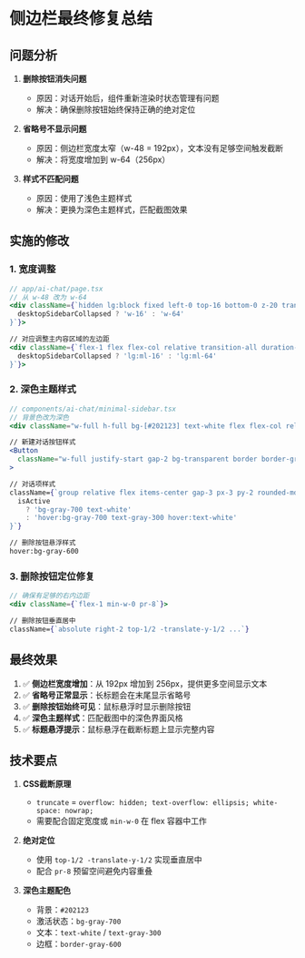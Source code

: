 # 侧边栏最终修复总结

## 问题分析

1. **删除按钮消失问题**
   - 原因：对话开始后，组件重新渲染时状态管理有问题
   - 解决：确保删除按钮始终保持正确的绝对定位

2. **省略号不显示问题**
   - 原因：侧边栏宽度太窄（w-48 = 192px），文本没有足够空间触发截断
   - 解决：将宽度增加到 w-64（256px）

3. **样式不匹配问题**
   - 原因：使用了浅色主题样式
   - 解决：更换为深色主题样式，匹配截图效果

## 实施的修改

### 1. 宽度调整
```jsx
// app/ai-chat/page.tsx
// 从 w-48 改为 w-64
<div className={`hidden lg:block fixed left-0 top-16 bottom-0 z-20 transition-all duration-300 ${
  desktopSidebarCollapsed ? 'w-16' : 'w-64'
}`}>

// 对应调整主内容区域的左边距
<div className={`flex-1 flex flex-col relative transition-all duration-300 ${
  desktopSidebarCollapsed ? 'lg:ml-16' : 'lg:ml-64'
}`}>
```

### 2. 深色主题样式
```jsx
// components/ai-chat/minimal-sidebar.tsx
// 背景色改为深色
<div className="w-full h-full bg-[#202123] text-white flex flex-col relative">

// 新建对话按钮样式
<Button
  className="w-full justify-start gap-2 bg-transparent border border-gray-600 hover:bg-gray-700 text-white"
>

// 对话项样式
className={`group relative flex items-center gap-3 px-3 py-2 rounded-md cursor-pointer transition-all duration-200 ${
  isActive 
    ? 'bg-gray-700 text-white' 
    : 'hover:bg-gray-700 text-gray-300 hover:text-white'
}`}

// 删除按钮悬浮样式
hover:bg-gray-600
```

### 3. 删除按钮定位修复
```jsx
// 确保有足够的右内边距
<div className={`flex-1 min-w-0 pr-8`}>

// 删除按钮垂直居中
className={`absolute right-2 top-1/2 -translate-y-1/2 ...`}
```

## 最终效果

1. ✅ **侧边栏宽度增加**：从 192px 增加到 256px，提供更多空间显示文本
2. ✅ **省略号正常显示**：长标题会在末尾显示省略号
3. ✅ **删除按钮始终可见**：鼠标悬浮时显示删除按钮
4. ✅ **深色主题样式**：匹配截图中的深色界面风格
5. ✅ **标题悬浮提示**：鼠标悬浮在截断标题上显示完整内容

## 技术要点

1. **CSS截断原理**
   - `truncate` = `overflow: hidden; text-overflow: ellipsis; white-space: nowrap;`
   - 需要配合固定宽度或 `min-w-0` 在 flex 容器中工作

2. **绝对定位**
   - 使用 `top-1/2 -translate-y-1/2` 实现垂直居中
   - 配合 `pr-8` 预留空间避免内容重叠

3. **深色主题配色**
   - 背景：`#202123`
   - 激活状态：`bg-gray-700`
   - 文本：`text-white` / `text-gray-300`
   - 边框：`border-gray-600`